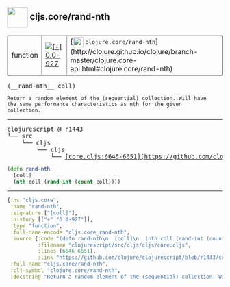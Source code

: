 ## <img width="48px" valign="middle" src="http://i.imgur.com/Hi20huC.png"> cljs.core/rand-nth

 <table border="1">
<tr>
<td>function</td>
<td><a href="https://github.com/cljsinfo/api-refs/tree/0.0-927"><img valign="middle" alt="[+] 0.0-927" src="https://img.shields.io/badge/+-0.0--927-lightgrey.svg"></a> </td>
<td>
[<img height="24px" valign="middle" src="http://i.imgur.com/1GjPKvB.png"> <samp>clojure.core/rand-nth</samp>](http://clojure.github.io/clojure/branch-master/clojure.core-api.html#clojure.core/rand-nth)
</td>
</tr>
</table>

 <samp>
(__rand-nth__ coll)<br>
</samp>

```
Return a random element of the (sequential) collection. Will have
the same performance characteristics as nth for the given
collection.
```

---

 <pre>
clojurescript @ r1443
└── src
    └── cljs
        └── cljs
            └── <ins>[core.cljs:6646-6651](https://github.com/clojure/clojurescript/blob/r1443/src/cljs/cljs/core.cljs#L6646-L6651)</ins>
</pre>

```clj
(defn rand-nth
  [coll]
  (nth coll (rand-int (count coll))))
```


---

```clj
{:ns "cljs.core",
 :name "rand-nth",
 :signature ["[coll]"],
 :history [["+" "0.0-927"]],
 :type "function",
 :full-name-encode "cljs.core_rand-nth",
 :source {:code "(defn rand-nth\n  [coll]\n  (nth coll (rand-int (count coll))))",
          :filename "clojurescript/src/cljs/cljs/core.cljs",
          :lines [6646 6651],
          :link "https://github.com/clojure/clojurescript/blob/r1443/src/cljs/cljs/core.cljs#L6646-L6651"},
 :full-name "cljs.core/rand-nth",
 :clj-symbol "clojure.core/rand-nth",
 :docstring "Return a random element of the (sequential) collection. Will have\nthe same performance characteristics as nth for the given\ncollection."}

```
